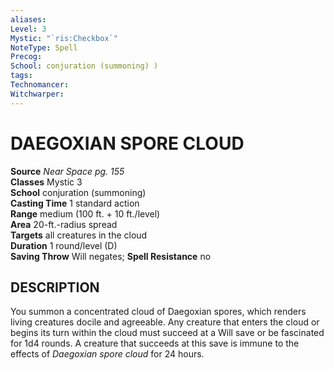```yaml
---
aliases: 
Level: 3
Mystic: "`ris:Checkbox`"
NoteType: Spell
Precog: 
School: conjuration (summoning) ) 
tags: 
Technomancer: 
Witchwarper: 
---
```

# DAEGOXIAN SPORE CLOUD

**Source** _Near Space pg. 155_  
**Classes** Mystic 3  
**School** conjuration (summoning)  
**Casting Time** 1 standard action  
**Range** medium (100 ft. + 10 ft./level)  
**Area** 20-ft.-radius spread  
**Targets** all creatures in the cloud  
**Duration** 1 round/level (D)  
**Saving Throw** Will negates; **Spell Resistance** no

## DESCRIPTION

You summon a concentrated cloud of Daegoxian spores, which renders living creatures docile and agreeable. Any creature that enters the cloud or begins its turn within the cloud must succeed at a Will save or be fascinated for 1d4 rounds. A creature that succeeds at this save is immune to the effects of _Daegoxian spore cloud_ for 24 hours.